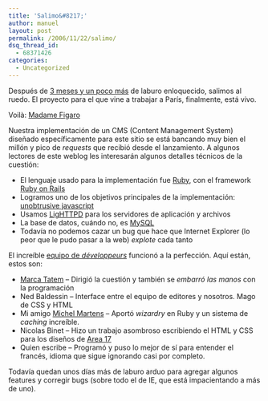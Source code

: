 ```yaml
---
title: 'Salimo&#8217;'
author: manuel
layout: post
permalink: /2006/11/22/salimo/
dsq_thread_id:
  - 68371426
categories:
  - Uncategorized
---
```

Después de [3 meses y un poco más][1] de laburo enloquecido, salimos al ruedo. El proyecto para el que vine a trabajar a París, finalmente, está vivo.

Voilà: [Madame Figaro][2]

Nuestra implementación de un <span class="caps">CMS</span> (Content Management System) diseñado específicamente para este sitio se está bancando muy bien el millón y pico de *requests* que recibió desde el lanzamiento. A algunos lectores de este weblog les interesarán algunos detalles técnicos de la cuestión:

*   El lenguaje usado para la implementación fue [Ruby][3], con el framework [Ruby on Rails][4]
*   Logramos uno de los objetivos principales de la implementación: [unobtrusive javascript][5]
*   Usamos [LigHTTPD][6] para los servidores de aplicación y archivos 
*   La base de datos, cuándo no, es [MySQL][7]
*   Todavía no podemos cazar un bug que hace que Internet Explorer (lo peor que le pudo pasar a la web) *explote* cada tanto

El increíble [equipo de *développeurs*][8] funcionó a la perfección. Aquí están, estos son:

*   [Marca Tatem][9] &#8211; Dirigió la cuestión y también se *embarró las manos* con la programación
*   Ned Baldessin &#8211; Interface entre el equipo de editores y nosotros. Mago de <span class="caps">CSS</span> y <span class="caps">HTML</span>
*   Mi amigo [Michel Martens][10] &#8211; Aportó *wizardry* en Ruby y un sistema de *caching* increíble.
*   Nicolas Binet &#8211; Hizo un trabajo asombroso escribiendo el <span class="caps">HTML</span> y <span class="caps">CSS</span> para los diseños de [Area 17][11]
*   Quien escribe &#8211; Programó y puso lo mejor de sí para entender el francés, idioma que sigue ignorando casi por completo.

Todavía quedan unos días más de laburo arduo para agregar algunos features y corregir bugs (sobre todo el de IE, que está impacientando a más de uno).

 [1]: http://blog.jazzido.com/2006/8/13/million-de-singes
 [2]: http://madame.lefigaro.fr
 [3]: http://ruby-lang.org
 [4]: http://www.rubyonrails.org
 [5]: http://onlinetools.org/articles/unobtrusivejavascript/chapter1.html
 [6]: http://lighttpd.net
 [7]: http://mysql.com
 [8]: http://madame.lefigaro.fr/a-propos/contacts
 [9]: http://marca.subtilmelange.com/
 [10]: http://www.soveran.org
 [11]: http://www.area17.com